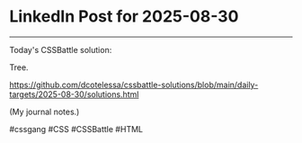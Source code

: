 # LinkedIn Post for 2025-08-30

---

Today's CSSBattle solution:

Tree.

https://github.com/dcotelessa/cssbattle-solutions/blob/main/daily-targets/2025-08-30/solutions.html

(My journal notes.)

#cssgang #CSS #CSSBattle #HTML
